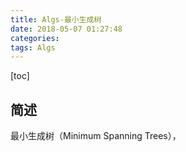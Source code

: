 ```yaml
---
title: Algs-最小生成树
date: 2018-05-07 01:27:48
categories:
tags: Algs
---
```

[toc]
## 简述
最小生成树（Minimum Spanning Trees），
